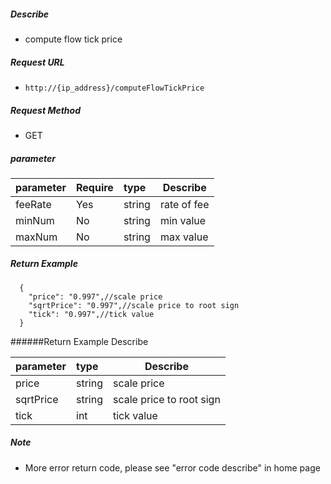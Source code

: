 
##### Describe

- compute flow tick price 

##### Request URL
- ` http://{ip_address}/computeFlowTickPrice    `

##### Request Method
- GET

##### parameter

|parameter|Require|type|Describe|
|:----    |:---|:----- |-----   |
|feeRate |Yes  |string  |rate of fee|
|minNum |No     |string  |min value|
|maxNum |No     |string  |max value|

##### Return Example

```
  {
    "price": "0.997",//scale price
	"sqrtPrice": "0.997",//scale price to root sign
	"tick": "0.997",//tick value
  }
```

######Return Example Describe

|parameter|type|Describe|
|:-----  |:-----|-----      |
|price |string   |scale price  |
|sqrtPrice |string   |scale price to root sign  |
|tick |int   |tick value  |

##### Note

- More error return code, please see "error code describe" in home page